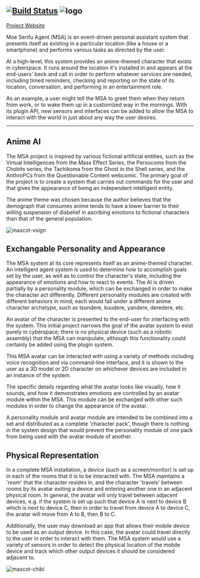 [![Build Status](https://moedrone.dekarrin.com/api/badges/moe-serifu-circle/moe-serifu-agent/status.svg?branch=master)](https://moedrone.dekarrin.com/api/badges/moe-serifu-circle/moe-serifu-agent)
![logo](https://raw.githubusercontent.com/wiki/dekarrin/moe-serifu-agent/assets/logo/logo-en-700w.png "MSA Logo")
---
[Project Website](http://www.moeserifu.moe)

Moe Serifu Agent (MSA) is an event-driven personal assistant system that
presents itself as existing in a particular location (like a house or a
smartphone) and performs various tasks as directed by the user.

At a high-level, this system provides an anime-themed character that exists in
cyberspace. It runs around the location it's installed in and appears at the
end-users' beck and call in order to perform whatever services are needed,
including timed reminders, checking and reporting on the state of its location,
conversation, and performing in an entertainment role.

As an example, a user might tell the MSA to greet them when they return from
work, or to wake them up in a customized way in the mornings. With its plugin
API, new sensors and interfaces can be added to allow the MSA to interact with
the world in just about any way the user desires.

*******

## Anime AI

The MSA project is inspired by various fictional artificial entities, such as
the Virtual Intelligences from the Mass Effect Series, the Persocoms from the
Chobits series, the Tachikoma from the Ghost in the Shell series, and the
AnthroPCs from the Questionable Content webcomic. The primary goal of the
project is to create a system that carries out commands for the user and that
gives the appearance of being an independent intelligent entity.

The anime theme was chosen because the author believes that the demograph that
consumes anime tends to have a lower barrier to their willing suspension of
disbelief in ascribing emotions to fictional characters than that of the
general population.

![mascot-vsign](https://raw.githubusercontent.com/wiki/dekarrin/moe-serifu-agent/assets/mascot/vsign-150w.png "Masa-Chan")

## Exchangable Personality and Appearance

The MSA system at its core represents itself as an anime-themed character. An
intelligent agent system is used to determine how to accomplish goals set by the
user, as well as to control the character's state, including the appearance of
emotions and how to react to events. The AI is driven partially by a personality
module, which can be exchanged in order to make the character act differently.
Different personality modules are created with different behaviors in mind; each
would fall under a different anime character archetype, such as tsundere,
kuudere, yandere, deredere, etc.

An avatar of the character is presented to the end-user for interfacing with the
system. This initial project narrows the goal of the avatar system to exist
purely in cyberspace; there is no physical device (such as a robotic assembly)
that the MSA can manipulate, although this functionality could certainly be
added using the plugin system.

This MSA avatar can be interacted with using a variety of methods including
voice recognition and via command-line interface, and it is shown to the user as
a 3D model or 2D character on whichever devices are included in an instance of
the system.

The specific details regarding what the avatar looks like visually, how it
sounds, and how it demonstrates emotions are controlled by an avatar module
within the MSA. This module can be exchanged with other such modules in order to
change the appearance of the avatar.

A personality module and avatar module are intended to be combined into a set
and distributed as a complete 'character pack', though there is nothing in the
system design that would prevent the personality module of one pack from being
used with the avatar module of another.

## Physical Representation

In a complete MSA installation, a device (such as a screen/monitor) is set up in
each of the rooms that it is to be interacted with. The MSA maintains a 'room'
that the character resides in, and the character 'travels' between rooms by its
avatar exiting a device and entering another one in an adjacent physical room.
In general, the avatar will only travel between adjacent devices, e.g. if the
system is set up such that device A is next to device B which is next to device
C, then in order to travel from device A to device C, the avatar will move from
A to B, then B to C.

Additionally, the user may download an app that allows their mobile device to be
used as an output device. In this case, the avatar could travel directly to the
user in order to interact with them. The MSA system would use a variety of
sensors in order to detect the physical location of the mobile device and track
which other output devices it should be considered adjacent to.

![mascot-chibi](https://raw.githubusercontent.com/wiki/dekarrin/moe-serifu-agent/assets/mascot/chibi-100w.png "Masa-Chan Chibi")
